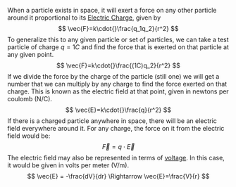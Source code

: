 When a particle exists in space, it will exert a force on any other particle around it proportional to its [Electric Charge](electric%20charge.md), given by 
$$
\vec{F}=k\cdot{}\frac{q_1q_2}{r^2}
$$
To generalize this to any given particle or set of particles, we can take a test particle of charge $q=1C$ and find the force that is exerted on that particle at any given point. 
$$
\vec{F}=k\cdot{}\frac{(1C)q_2}{r^2}
$$
If we divide the force by the charge of the particle (still one) we will get a number that we can multiply by any charge to find the force exerted on that charge. This is known as the electric field at that point, given in newtons per coulomb (N/C). 
$$
\vec{E}=k\cdot{}\frac{q}{r^2}
$$
If there is a charged particle anywhere in space, there will be an electric field everywhere around it. For any charge, the force on it from the electric field would be:
$$
\vec{F}=q\cdot{}\vec{E}
$$
The electric field may also be represented in terms of [voltage](Electric%20Potential.md). In this case, it would be given in volts per meter (V/m).
$$
\vec{E} = -\frac{dV}{dr} \Rightarrow \vec{E}=\frac{V}{r}
$$
